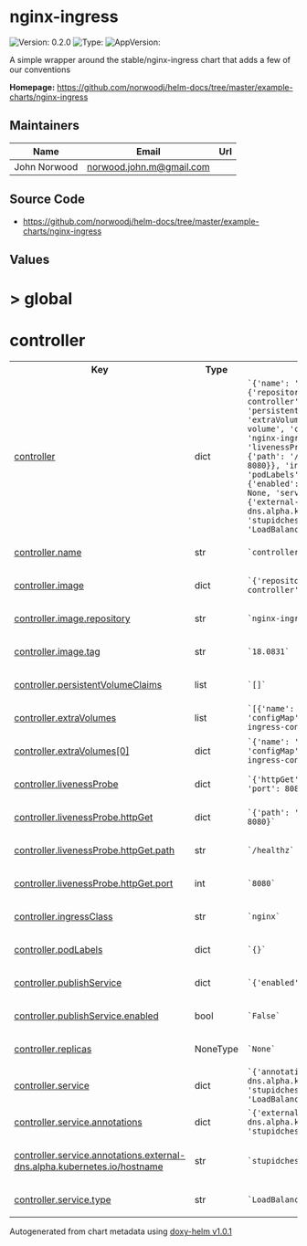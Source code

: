 
# nginx-ingress



![Version: 0.2.0](https://img.shields.io/badge/Version-0.2.0-informational?style=flat-square) ![Type: ](https://img.shields.io/badge/Type--informational?style=flat-square) ![AppVersion: ](https://img.shields.io/badge/AppVersion--informational?style=flat-square)



A simple wrapper around the stable/nginx-ingress chart that adds a few of our conventions



**Homepage:** <https://github.com/norwoodj/helm-docs/tree/master/example-charts/nginx-ingress>



## Maintainers

| Name | Email | Url |
| ---- | ------ | --- |
| John Norwood | <norwood.john.m@gmail.com> |  |




## Source Code

* <https://github.com/norwoodj/helm-docs/tree/master/example-charts/nginx-ingress>




## Values



<h1>> global</h1><h1>controller</h1>
<table style="">
    <tr>
        <th>Key</th>
        <th>Type</th>
        <th>Default</th>
        <th>Description</th>
    </tr>
<tr style="" ><td>

[controller](.\values.yaml#L1)

</td><td>dict</td><td><code>`{'name': 'controller', 'image': {'repository': 'nginx-ingress-controller', 'tag': '18.0831'}, 'persistentVolumeClaims': [], 'extraVolumes': [{'name': 'config-volume', 'configMap': {'name': 'nginx-ingress-config'}}], 'livenessProbe': {'httpGet': {'path': '/healthz', 'port': 8080}}, 'ingressClass': 'nginx', 'podLabels': {}, 'publishService': {'enabled': False}, 'replicas': None, 'service': {'annotations': {'external-dns.alpha.kubernetes.io/hostname': 'stupidchess.jmn23.com'}, 'type': 'LoadBalancer'}}`</code></td><td></td></tr><tr style="" ><td>

[controller.name](.\values.yaml#L2)

</td><td>str</td><td><code>`controller`</code></td><td></td></tr><tr style="" ><td>

[controller.image](.\values.yaml#L3)

</td><td>dict</td><td><code>`{'repository': 'nginx-ingress-controller', 'tag': '18.0831'}`</code></td><td></td></tr><tr style="" ><td>

[controller.image.repository](.\values.yaml#L4)

</td><td>str</td><td><code>`nginx-ingress-controller`</code></td><td></td></tr><tr style="" ><td>

[controller.image.tag](.\values.yaml#L5)

</td><td>str</td><td><code>`18.0831`</code></td><td></td></tr><tr style="" ><td>

[controller.persistentVolumeClaims](.\values.yaml#L8)

</td><td>list</td><td><code>`[]`</code></td><td></td></tr><tr style="" ><td>

[controller.extraVolumes](.\values.yaml#L11)

</td><td>list</td><td><code>`[{'name': 'config-volume', 'configMap': {'name': 'nginx-ingress-config'}}]`</code></td><td></td></tr><tr style="" ><td>

[controller.extraVolumes[0]](.\values.yaml#L11)

</td><td>dict</td><td><code>`{'name': 'config-volume', 'configMap': {'name': 'nginx-ingress-config'}}`</code></td><td></td></tr><tr style="" ><td>

[controller.livenessProbe](.\values.yaml#L17)

</td><td>dict</td><td><code>`{'httpGet': {'path': '/healthz', 'port': 8080}}`</code></td><td></td></tr><tr style="" ><td>

[controller.livenessProbe.httpGet](.\values.yaml#L18)

</td><td>dict</td><td><code>`{'path': '/healthz', 'port': 8080}`</code></td><td></td></tr><tr style="" ><td>

[controller.livenessProbe.httpGet.path](.\values.yaml#L20)

</td><td>str</td><td><code>`/healthz`</code></td><td></td></tr><tr style="" ><td>

[controller.livenessProbe.httpGet.port](.\values.yaml#L21)

</td><td>int</td><td><code>`8080`</code></td><td></td></tr><tr style="" ><td>

[controller.ingressClass](.\values.yaml#L24)

</td><td>str</td><td><code>`nginx`</code></td><td></td></tr><tr style="" ><td>

[controller.podLabels](.\values.yaml#L27)

</td><td>dict</td><td><code>`{}`</code></td><td></td></tr><tr style="" ><td>

[controller.publishService](.\values.yaml#L29)

</td><td>dict</td><td><code>`{'enabled': False}`</code></td><td></td></tr><tr style="" ><td>

[controller.publishService.enabled](.\values.yaml#L31)

</td><td>bool</td><td><code>`False`</code></td><td></td></tr><tr style="" ><td>

[controller.replicas](.\values.yaml#L34)

</td><td>NoneType</td><td><code>`None`</code></td><td></td></tr><tr style="" ><td>

[controller.service](.\values.yaml#L36)

</td><td>dict</td><td><code>`{'annotations': {'external-dns.alpha.kubernetes.io/hostname': 'stupidchess.jmn23.com'}, 'type': 'LoadBalancer'}`</code></td><td></td></tr><tr style="" ><td>

[controller.service.annotations](.\values.yaml#L37)

</td><td>dict</td><td><code>`{'external-dns.alpha.kubernetes.io/hostname': 'stupidchess.jmn23.com'}`</code></td><td></td></tr><tr style="" ><td>

[controller.service.annotations.external-dns.alpha.kubernetes.io/hostname](.\values.yaml#L39)

</td><td>str</td><td><code>`stupidchess.jmn23.com`</code></td><td></td></tr><tr style="" ><td>

[controller.service.type](.\values.yaml#L41)

</td><td>str</td><td><code>`LoadBalancer`</code></td><td></td></tr>
</table>



Autogenerated from chart metadata using [doxy-helm v1.0.1](https://github.com/tactful-ai/doxyhelm)
    